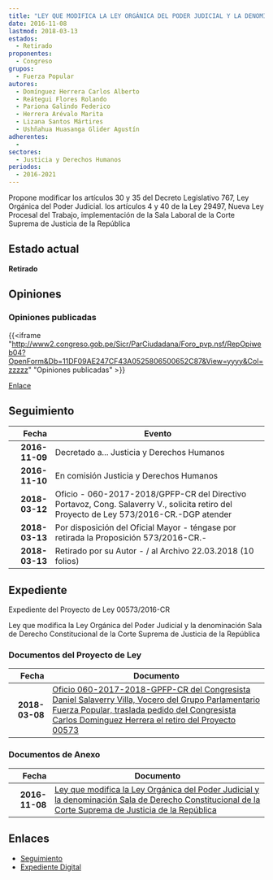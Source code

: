 ```yaml
---
title: "LEY QUE MODIFICA LA LEY ORGÁNICA DEL PODER JUDICIAL Y LA DENOMINACIÓN SALA DE DERECHO CONSTITUCIONAL DE LA CORTE SUPREMA DE JUSTICIA DE LA REPÚBLICA"
date: 2016-11-08
lastmod: 2018-03-13
estados: 
  - Retirado
proponentes: 
  - Congreso
grupos: 
  - Fuerza Popular
autores: 
  - Domínguez Herrera Carlos Alberto
  - Reátegui Flores Rolando
  - Pariona Galindo Federico
  - Herrera Arévalo Marita
  - Lizana Santos Mártires
  - Ushñahua Huasanga Glider Agustín
adherentes: 
  - 
sectores: 
  - Justicia y Derechos Humanos
periodos: 
  - 2016-2021
---
```


Propone modificar los artículos 30 y 35 del Decreto Legislativo 767, Ley Orgánica del Poder Judicial. los artículos 4 y 40 de la Ley 29497, Nueva Ley Procesal del Trabajo, implementación de la Sala Laboral de la Corte Suprema de Justicia de la República


## Estado actual

**Retirado**

## Opiniones

### Opiniones publicadas

{{<iframe "http://www2.congreso.gob.pe/Sicr/ParCiudadana/Foro_pvp.nsf/RepOpiweb04?OpenForm&Db=11DF09AE247CF43A0525806500652C87&View=yyyy&Col=zzzzz" "Opiniones publicadas" >}}

[Enlace](http://www2.congreso.gob.pe/Sicr/ParCiudadana/Foro_pvp.nsf/RepOpiweb04?OpenForm&Db=11DF09AE247CF43A0525806500652C87&View=yyyy&Col=zzzzz)

## Seguimiento

| Fecha | Evento |
|------:|--------|
| **2016-11-09** | Decretado a... Justicia y Derechos Humanos|
| **2016-11-10** | En comisión Justicia y Derechos Humanos|
| **2018-03-12** | Oficio - 060-2017-2018/GPFP-CR del Directivo Portavoz, Cong. Salaverry V., solicita retiro del Proyecto de Ley 573/2016-CR.-DGP atender|
| **2018-03-13** | Por disposición del Oficial Mayor - téngase por retirada la Proposición 573/2016-CR.-|
| **2018-03-13** | Retirado por su Autor - / al Archivo 22.03.2018 (10 folios)|


## Expediente

Expediente del Proyecto de Ley 00573/2016-CR

Ley que modifica la Ley Orgánica del Poder Judicial y la denominación Sala de Derecho Constitucional de la Corte Suprema de Justicia de la República


### Documentos del Proyecto de Ley

| Fecha | Documento |
|------:|--------|
| **2018-03-08** | [Oficio 060-2017-2018-GPFP-CR del Congresista Daniel Salaverry Villa, Vocero del Grupo Parlamentario Fuerza Popular, traslada pedido del Congresista Carlos Dominguez Herrera el retiro del Proyecto 00573](http://www.leyes.congreso.gob.pe/Documentos/2016_2021/Oficios/Congresistas/OFICIO-060-2017-2018-GPFP-CR.pdf) |

### Documentos de Anexo

| Fecha | Documento |
|------:|--------|
| **2016-11-08** | [Ley que modifica la Ley Orgánica del Poder Judicial y la denominación Sala de Derecho Constitucional de la Corte Suprema de Justicia de la República](http://www.leyes.congreso.gob.pe/Documentos/2016_2021/Proyectos_de_Ley_y_de_Resoluciones_Legislativas/PL0057320161108...pdf) |

## Enlaces 

- [Seguimiento](http://www2.congreso.gob.pe/Sicr/TraDocEstProc/CLProLey2016.nsf/f7fff46988ca05b1052578e100829cc7/1d391133ff313ed3052580650067ea88?OpenDocument)
- [Expediente Digital](http://www2.congreso.gob.pehttp://www2.congreso.gob.pe/Sicr/TraDocEstProc/CLProLey2016.nsf/f7fff46988ca05b1052578e100829cc7/1d391133ff313ed3052580650067ea88?OpenDocument&Click=05257FB7005EB655.eb71d0cf91d8294e05256cdf006b5706/$Body/0.1C6C)
